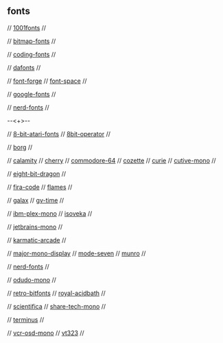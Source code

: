## fonts

// [1001fonts](https://www.1001fonts.com/)
//

// [bitmap-fonts](https://github.com/Tecate/bitmap-fonts)
//

// [coding-fonts](https://coding-fonts.css-tricks.com/)
//

// [dafonts](https://www.dafont.com)
//

// [font-forge](https://fontforge.org/en-US/)
// [font-space](https://www.fontspace.com)
//

// [google-fonts](https://fonts.google.com)
//

// [nerd-fonts](https://www.nerdfonts.com/)
// 

--<+>--

// [8-bit-atari-fonts](https://github.com/cstoquer/EightBit-Atari-Fonts)
// [8bit-operator](https://www.1001freefonts.com/8-bit-operator.font)
//

// [borg](https://www.dafont.com/borg.font)
//

// [calamity](https://textfonts.net/calamity-typeface.html)
// [cherry](https://github.com/turquoise-hexagon/cherry)
// [commodore-64](https://www.dafont.com/commodore-64.font)
// [cozette](https://github.com/slavfox/Cozette)
// [curie](https://github.com/nerdypepper/curie)
// [cutive-mono](https://fonts.google.com/specimen/Cutive+Mono?preview.text_type=custom)
//

// [eight-bit-dragon](https://www.fontspace.com/eight-bit-dragon-font-f30428)
//

// [fira-code](https://github.com/tonsky/FiraCode)
// [flames](https://www.fontspace.com/flames-font-f25529)
//

// [galax](https://galax.xyz/)
// [gv-time](https://www.fontspace.com/gv-time-font-f56368)
//

// [ibm-plex-mono](https://www.ibm.com/plex/)
// [isoveka](https://github.com/be5invis/Iosevka?ref=betterwebtype)
//

// [jetbrains-mono](https://github.com/JetBrains/JetBrainsMono)
//

// [karmatic-arcade](https://www.dafont.com/karmatic-arcade.font)
//

// [major-mono-display](https://fonts.google.com/specimen/Major+Mono+Display?query=major&preview.text_type=custom)
// [mode-seven](https://www.fontspace.com/modeseven-font-f2369)
// [munro](https://www.urbanfonts.com/fonts/Munro.font)
//

// [nerd-fonts](https://www.nerdfonts.com/)
//

// [odudo-mono](https://textfonts.net/odudo-mono-typeface-font.html)
//

// [retro-bitfonts](https://github.com/robhagemans/hoard-of-bitfonts)
// [royal-acidbath](https://www.dafont.com/royal-acidbath.font?text=Staying+Alive)
//

// [scientifica](https://github.com/NerdyPepper/scientifica)
// [share-tech-mono](https://fonts.google.com/specimen/Share+Tech+Mono?preview.text_type=custom&query=share)
//

// [terminus](http://terminus-font.sourceforge.net/)
//

// [vcr-osd-mono](https://www.dafont.com/vcr-osd-mono.font)
// [vt323](https://fonts.google.com/specimen/VT323?preview.text_type=custom&query=vt)
//

